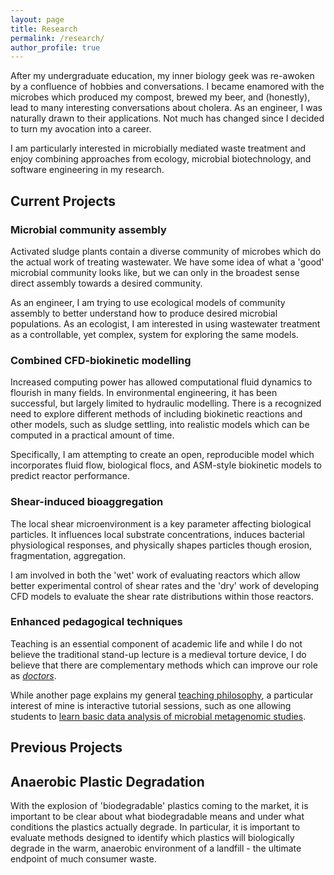 ```yaml
---
layout: page
title: Research 
permalink: /research/
author_profile: true
---
```


After my undergraduate education, my inner biology geek was re-awoken by a confluence of hobbies and conversations. I became enamored with the microbes which produced my compost, brewed my beer, and (honestly), lead to many interesting conversations about cholera. As an engineer, I was naturally drawn to their applications.  Not much has changed since I decided to turn my avocation into a career.

I am particularly interested in microbially mediated waste treatment and enjoy combining approaches from ecology, microbial biotechnology, and software engineering in my research.

## Current Projects
###  Microbial community assembly
Activated sludge plants contain a diverse community of microbes which do the actual work of treating wastewater. We have some idea of what a 'good' microbial community looks like, but we can only in the broadest sense direct assembly towards a desired community. 

As an engineer, I am trying to use ecological models of community assembly to better understand how to produce desired microbial populations. As an ecologist, I am interested in using wastewater treatment as a controllable, yet complex, system for exploring the same models.

### Combined CFD-biokinetic modelling
Increased computing power has allowed computational fluid dynamics to flourish in many fields. In environmental engineering, it has been successful, but largely limited to hydraulic modelling. There is a recognized need to explore different methods of including biokinetic reactions and other models, such as sludge settling, into realistic models which can be computed in a practical amount of time.

Specifically, I am attempting to create an open, reproducible model which incorporates fluid flow, biological flocs, and ASM-style biokinetic models to predict reactor performance.

### Shear-induced bioaggregation 
The local shear microenvironment is a key parameter affecting biological particles. It influences local substrate concentrations, induces bacterial physiological responses, and physically shapes particles though erosion, fragmentation, aggregation.

I am involved in both the 'wet' work of evaluating reactors which allow better experimental control of shear rates and the 'dry' work of developing CFD models to evaluate the shear rate distributions within those reactors.

### Enhanced pedagogical techniques
Teaching is an essential component of academic life and while I do not believe the traditional stand-up lecture is a medieval torture device, I do believe that there are complementary methods which can improve our role as [*doctors*](https://en.wiktionary.org/wiki/doctor#Etymology).

While another page explains my general [teaching philosophy](/teaching), a particular interest of mine is interactive tutorial sessions, such as one allowing students to [learn basic data analysis of microbial metagenomic studies](https://github.com/joeweaver/get_to_know_phyloseq).

## Previous Projects
## Anaerobic Plastic Degradation
With the explosion of 'biodegradable' plastics coming to the market, it is important to be clear about what biodegradable means and under what conditions the plastics actually degrade. In particular, it is important to evaluate methods designed to identify which plastics will biologically degrade in the warm, anaerobic environment of a landfill - the ultimate endpoint of much consumer waste.
